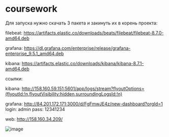 # coursework

Для запуска нужно скачать 3 пакета и закинуть их в корень проекта:

filebeat: https://artifacts.elastic.co/downloads/beats/filebeat/filebeat-8.7.0-amd64.deb

grafana:  https://dl.grafana.com/enterprise/release/grafana-enterprise_9.5.1_amd64.deb

kibana:   https://artifacts.elastic.co/downloads/kibana/kibana-8.7.1-amd64.deb


cсылки:

kibana:   http://158.160.59.151:5601/app/logs/stream?flyoutOptions=(flyoutId:!n,flyoutVisibility:hidden,surroundingLogsId:!n)

grafana:  http://84.201.172.171:3000/d/FgFmwJE4z/new-dashboard?orgId=1 login: admin pass: 12341234

web: http://158.160.34.209/


![image](https://user-images.githubusercontent.com/46092593/236165964-4e86ad41-440a-4d4b-b789-01d9e13cb9d7.png)

